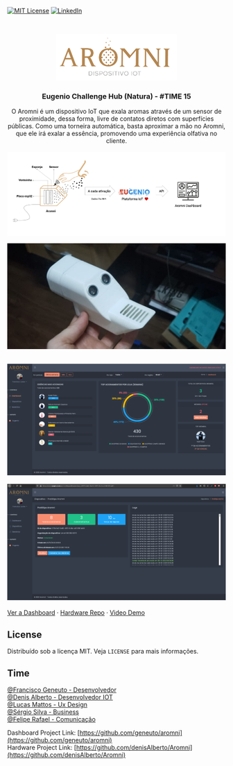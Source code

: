[![MIT License][license-shield]][license-url]
[![LinkedIn][linkedin-shield]][linkedin-url]


<br />
<p align="center">
  <a href="https://github.com/geneuto/aromni">
    <img src="template/assets/images/logo.png" alt="Aromni IOT" title="Aromni IOT" width="280" />
  </a>

  <h3 align="center">Eugenio Challenge Hub (Natura) - #TIME 15</h3>

  <p align="center">
    O Aromni é um dispositivo IoT que exala aromas através de um sensor de proximidade, dessa forma, livre de contatos diretos com superfícies públicas. Como uma torneira automática, basta aproximar a mão no Aromni, que ele irá exalar a essência, promovendo uma experiência olfativa no cliente.
    <br /><br />
    <img align="center" src="template/prototipo_concept.png" alt="Conceito" width="900" />
    <br><br>
    <img src="template/protipo.jpeg" alt="Dispositivo Aromni" title="Dispositivo Aromni" />
    <br /> <br />
    
[![Product Name Screen Shot][product-screenshot]](https://syspro.club/aromni/)
<br /><br />
    <img src="template/ss_aromni02.png" alt="Dispositivo Aromni" title="Dispositivo Aromni" /><br /><br />
    <a href="https://www.syspro.club/aromni/">Ver a Dashboard</a>
    ·
    <a href="https://github.com/denisAlberto/Aromni">Hardware Repo</a>
    ·
    <a href="https://youtu.be/vj18kQQrLKg">Video Demo</a>
  </p>
</p>



<!-- LICENSE -->
## License

Distribuído sob a licença MIT. Veja `LICENSE` para mais informações.



<!-- CONTACT -->
## Time

<a href="https://github.com/geneuto/">@Francisco Geneuto - Desenvolvedor</a><br>
<a href="https://github.com/denisAlberto/">@Denis Alberto - Desenvolvedor IOT</a><br>
<a href="https://www.linkedin.com/in/luckmattos/">@Lucas Mattos - Ux Design</a><br>
<a href="https://www.linkedin.com/in/sergiosilva-business/">@Sérgio Silva - Business</a><br>
<a href="https://eueomundo.com/">@Felipe Rafael - Comunicação</a>

Dashboard Project Link: [https://github.com/geneuto/aromni](https://github.com/geneuto/aromni)<br>
Hardware Project Link: [https://github.com/denisAlberto/Aromni](https://github.com/denisAlberto/Aromni)


[license-shield]: https://img.shields.io/github/license/othneildrew/Best-README-Template.svg?style=flat-square
[license-url]: https://github.com/geneuto/aromni/LICENSE.txt
[linkedin-shield]: https://img.shields.io/badge/-LinkedIn-black.svg?style=flat-square&logo=linkedin&colorB=555
[linkedin-url]: https://www.linkedin.com/in/francisco-geneuto-45578713a/
[product-screenshot]: template/scren_aromni01.png

